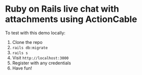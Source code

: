 # Ruby on Rails live chat with attachments using ActionCable

To test with this demo locally:

1. Clone the repo
2. `rails db:migrate`
3. `rails s`
4. Visit `http://localhost:3000` 
5. Register with any credentials
6. Have fun!

